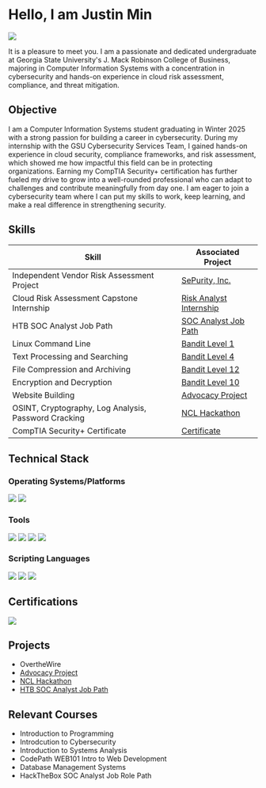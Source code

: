 # Hello, I am Justin Min
<a href="https://www.linkedin.com/in/jkunm687" target="_blank"><img src="https://img.shields.io/badge/-LinkedIn-0072b1?&style=for-the-badge&logo=linkedin&logoColor=white" /></a>


It is a pleasure to meet you. I am a passionate and dedicated undergraduate at Georgia State University's J. Mack Robinson College of Business, majoring in Computer Information Systems with a concentration in cybersecurity and hands-on experience in cloud risk assessment, compliance, and threat mitigation.

## Objective

I am a Computer Information Systems student graduating in Winter 2025 with a strong passion for building a career in cybersecurity. During my internship with the GSU Cybersecurity Services Team, I gained hands-on experience in cloud security, compliance frameworks, and risk assessment, which showed me how impactful this field can be in protecting organizations. Earning my CompTIA Security+ certification has further fueled my drive to grow into a well-rounded professional who can adapt to challenges and contribute meaningfully from day one. I am eager to join a cybersecurity team where I can put my skills to work, keep learning, and make a real difference in strengthening security.

## Skills

| Skill                                         | Associated Project         |
|-----------------------------------------------|----------------------------|
| Independent Vendor Risk Assessment Project               | <a href="https://github.com/jkmin687/SePurity-Vendor-Risk-Assessment-Project">SePurity, Inc.</a> |
| Cloud Risk Assessment Capstone Internship                 | <a href="https://github.com/jkmin687/Risk-Analyst-Internship/blob/main/README.md">Risk Analyst Internship</a> |
| HTB SOC Analyst Job Path               | <a href="https://github.com/jkmin687/HTB-SOC-Analyst">SOC Analyst Job Path</a> |
| Linux Command Line          | <a href="https://github.com/jkmin687/Bandit-Lvl-1">Bandit Level 1</a>|
| Text Processing and Searching | <a href="https://github.com/jkmin687/Bandit-Lvl-4">Bandit Level 4</a>|
| File Compression and Archiving         | <a href="https://github.com/jkmin687/Bandit-Level-12">Bandit Level 12</a> |
| Encryption and Decryption     | <a href="https://github.com/jkmin687/OverTheWire-Lvl-10">Bandit Level 10</a>|
| Website Building                | <a href="https://github.com/jkmin687/Advocacy-Project">Advocacy Project</a>| 
| OSINT, Cryptography, Log Analysis, Password Cracking | <a href="https://github.com/jkmin687/NCL-Hackathon/tree/main">NCL Hackathon</a>|
| CompTIA Security+ Certificate                 | <a href="https://github.com/jkmin687/Security-Certificate">Certificate</a> |




## Technical Stack 

### Operating Systems/Platforms 
<div>
    <img src="https://img.shields.io/badge/-Kali_Linux-557C94?&style=for-the-badge&logo=Kali&logoColor=white" />
    <img src="https://img.shields.io/badge/-AWS-232F3E?&style=for-the-badge&logo=Amazon-AWS&logoColor=white" />
</div>

### Tools
<div>
    <img src="https://img.shields.io/badge/-CyberChef-3EBB8D?&style=for-the-badge&logo=CyberChef&logoColor=white" />
    <img src="https://img.shields.io/badge/Qualys_TotalCloud-E02826?style=for-the-badge" />
    <img src="https://img.shields.io/badge/Prowler-3A6DA8?style=for-the-badge" />
    <img src="https://img.shields.io/badge/Sysmon-FF6F00?style=for-the-badge&logo=microsoft&logoColor=white" /> 
</div>

### Scripting Languages
<div>
  <img src="https://img.shields.io/badge/-Bash-4EAA25?&style=for-the-badge&logo=GNU&logoColor=white" />
  <img src="https://img.shields.io/badge/-Python-3776AB?&style=for-the-badge&logo=Python&logoColor=white" />
  <img src="https://img.shields.io/badge/-JavaScript-F7DF1E?&style=for-the-badge&logo=JavaScript&logoColor=black" />
</div>

## Certifications
<div>
<img src="https://img.shields.io/badge/CompTIA_Security%2B-009CDE?style=for-the-badge&logo=CompTIA&logoColor=white" />
</div>

## Projects
- OvertheWire
- <a href="https://github.com/jkmin687/Advocacy-Project">Advocacy Project</a>
- <a href="https://github.com/jkmin687/NCL-Hackathon/tree/main">NCL Hackathon</a>
- <a href="https://github.com/jkmin687/HTB-SOC-Analyst">HTB SOC Analyst Job Path</a>

## Relevant Courses
- Introduction to Programming
- Introdcution to Cybersecurity
- Introduction to Systems Analysis
- CodePath WEB101 Intro to Web Development
- Database Management Systems
- HackTheBox SOC Analyst Job Role Path
